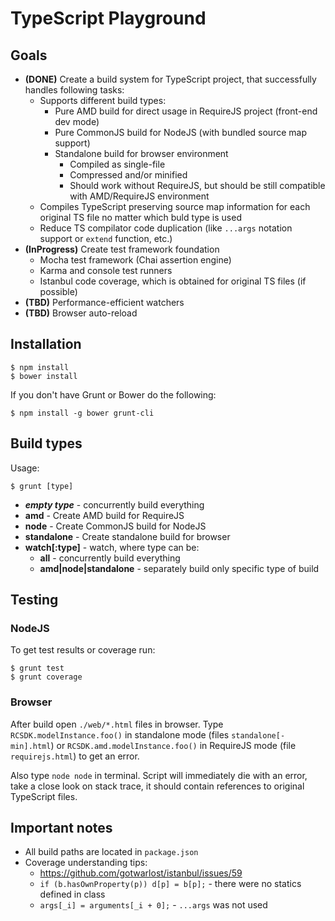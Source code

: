 # TypeScript Playground

## Goals

* **(DONE)** Create a build system for TypeScript project, that successfully handles following tasks:
    * Supports different build types:
        * Pure AMD build for direct usage in RequireJS project (front-end dev mode)
        * Pure CommonJS build for NodeJS (with bundled source map support)
        * Standalone build for browser environment
            * Compiled as single-file
            * Compressed and/or minified
            * Should work without RequireJS, but should be still compatible with AMD/RequireJS environment
    * Compiles TypeScript preserving source map information for each original TS file no matter which buld type is used
    * Reduce TS compilator code duplication (like `...args` notation support or `extend` function, etc.)
* **(InProgress)** Create test framework foundation
    * Mocha test framework (Chai assertion engine)
    * Karma and console test runners
    * Istanbul code coverage, which is obtained for original TS files (if possible)
* **(TBD)** Performance-efficient watchers
* **(TBD)** Browser auto-reload

## Installation

```
$ npm install
$ bower install
```

If you don't have Grunt or Bower do the following:
```
$ npm install -g bower grunt-cli
```

## Build types

Usage:

```
$ grunt [type]
```

* ***empty type*** - concurrently build everything
* **amd** - Create AMD build for RequireJS
* **node** - Create CommonJS build for NodeJS
* **standalone** - Create standalone build for browser
* **watch[:type]** - watch, where type can be:
    * **all** - concurrently build everything
    * **amd|node|standalone** - separately build only specific type of build

## Testing

### NodeJS

To get test results or coverage run:

```
$ grunt test
$ grunt coverage
```

### Browser

After build open `./web/*.html` files in browser. Type `RCSDK.modelInstance.foo()` in standalone mode (files
`standalone[-min].html`) or `RCSDK.amd.modelInstance.foo()` in RequireJS mode (file `requirejs.html`) to get an error.

Also type `node node` in terminal. Script will immediately die with an error, take a close look on stack trace, it
should contain references to original TypeScript files.  

## Important notes

* All build paths are located in `package.json`
* Coverage understanding tips:
    * https://github.com/gotwarlost/istanbul/issues/59
    * `if (b.hasOwnProperty(p)) d[p] = b[p];` - there were no statics defined in class
    * `args[_i] = arguments[_i + 0];` - `...args` was not used

